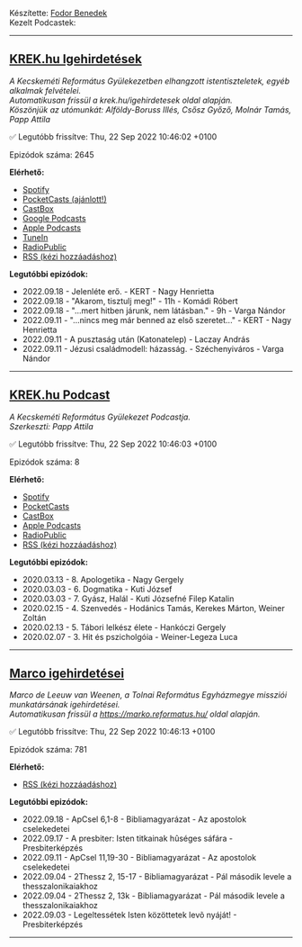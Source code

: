 

Készítette: [Fodor Benedek](https://github.com/redyau)\
Kezelt Podcastek:

---
## [KREK.hu Igehirdetések](https://krek.hu)
_A Kecskeméti Református Gyülekezetben elhangzott istentiszteletek, egyéb alkalmak felvételei.\
Automatikusan frissül a krek.hu/igehirdetesek oldal alapján.\
Köszönjük az utómunkát: Alföldy-Boruss Illés, Csősz Győző, Molnár Tamás, Papp Attila_

✅ Legutóbb frissítve: Thu, 22 Sep 2022 10:46:02 +0100

Epizódok száma: 2645

**Elérhető:**
 - [Spotify](https://open.spotify.com/show/6xtPzwRylDoUcGQtX92ZBT)
 - [PocketCasts (ajánlott!)](https://pca.st/j7pxwtz3)
 - [CastBox](https://castbox.fm/channel/KREK.hu-Igehirdetések-id4762991)
 - [Google Podcasts](https://podcasts.google.com/feed/aHR0cHM6Ly9yZWZvcm1hdHVzLmdpdGh1Yi5pby9zY3JhcGVjYXN0L2tyZWsucnNz)
 - [Apple Podcasts](https://podcasts.apple.com/us/podcast/krek-hu-igehirdetések/id1606886562)
 - [TuneIn](https://tunein.com/podcasts/Religion--Spirituality-Podcasts/KREKhu-Igehirdetesek-p1611771/)
 - [RadioPublic](https://radiopublic.com/krekhu-igehirdetsek-6V4z9M)
 - [RSS (kézi hozzáadáshoz)](https://reformatus.github.io/scrapecast/krek.rss)

**Legutóbbi epizódok:**
 - 2022.09.18 - Jelenléte erő. - KERT - Nagy Henrietta
 - 2022.09.18 - "Akarom, tisztulj meg!" - 11h - Komádi Róbert
 - 2022.09.18 - "...mert hitben járunk, nem látásban." - 9h - Varga Nándor
 - 2022.09.11 - "...nincs meg már benned az első szeretet..." - KERT - Nagy Henrietta
 - 2022.09.11 - A pusztaság után (Katonatelep) - Laczay András
 - 2022.09.11 - Jézusi családmodell: házasság. - Széchenyiváros - Varga Nándor

---

## [KREK.hu Podcast](https://krek.hu/podcast)
_A Kecskeméti Református Gyülekezet Podcastja. \
Szerkeszti: Papp Attila_

✅ Legutóbb frissítve: Thu, 22 Sep 2022 10:46:03 +0100

Epizódok száma: 8

**Elérhető:**
 - [Spotify](https://open.spotify.com/show/6LA5xcckdjpSbougqHGsFb)
 - [PocketCasts](https://pca.st/f932spzv)
 - [CastBox](https://castbox.fm/channel/id4772853)
 - [Apple Podcasts](https://podcasts.apple.com/us/podcast/krek-hu-podcast/id1607891600)
 - [RadioPublic](https://radiopublic.com/krekhu-podcast-WdmlkL)
 - [RSS (kézi hozzáadáshoz)](https://reformatus.github.io/scrapecast/krekPodcast.rss)

**Legutóbbi epizódok:**
 - 2020.03.13 - 8. Apologetika - Nagy Gergely
 - 2020.03.03 - 6. Dogmatika - Kuti József
 - 2020.03.03 - 7. Gyász, Halál - Kuti Józsefné Filep Katalin
 - 2020.02.15 - 4. Szenvedés - Hodánics Tamás, Kerekes Márton, Weiner Zoltán
 - 2020.02.13 - 5. Tábori lelkész élete - Hankóczi Gergely
 - 2020.02.07 - 3. Hit és pszicholgóia - Weiner-Legeza Luca

---

## [Marco igehirdetései](https://marko.reformatus.hu/)
_Marco de Leeuw van Weenen, a Tolnai Református Egyházmegye missziói munkatársának igehirdetései.\
Automatikusan frissül a https://marko.reformatus.hu/ oldal alapján._

✅ Legutóbb frissítve: Thu, 22 Sep 2022 10:46:13 +0100

Epizódok száma: 781

**Elérhető:**
 - [RSS (kézi hozzáadáshoz)](https://reformatus.github.io/scrapecast/marco.rss)

**Legutóbbi epizódok:**
 - 2022.09.18 - ApCsel 6,1-8 - Bibliamagyarázat - Az apostolok cselekedetei
 - 2022.09.17 - A presbiter: Isten titkainak hûséges sáfára - Presbiterképzés
 - 2022.09.11 - ApCsel 11,19-30 - Bibliamagyarázat - Az apostolok cselekedetei
 - 2022.09.04 - 2Thessz 2, 15-17 - Bibliamagyarázat - Pál második levele a thesszalonikaiakhoz
 - 2022.09.04 - 2Thessz 2, 13k - Bibliamagyarázat - Pál második levele a thesszalonikaiakhoz
 - 2022.09.03 - Legeltessétek Isten közöttetek levõ nyáját! - Presbiterképzés

---

